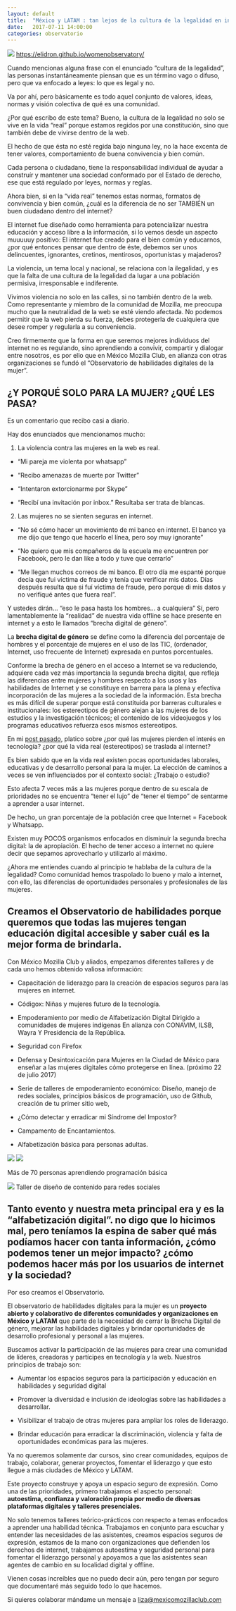 ```yaml
---
layout: default
title:  "México y LATAM : tan lejos de la cultura de la legalidad en internet. Solución: Creación del Observatorio de habilidades digitales de la mujer."
date:   2017-07-11 14:00:00
categories: observatorio
---
```


![](https://cdn-images-1.medium.com/max/1600/1*5og8D-uA5hu3qrF8q8CpWw.png)
<span class="caption text-muted">https://elidron.github.io/womenobservatory/</span>

Cuando mencionas alguna frase con el enunciado “cultura de la legalidad”, las personas instantáneamente piensan que es un término vago o difuso, pero que va enfocado a leyes: lo que es legal y no.

Va por ahí, pero básicamente es todo aquel conjunto de valores, ideas, normas y visión colectiva de qué es una comunidad.

¿Por qué escribo de este tema? Bueno, la cultura de la legalidad no solo se vive en la vida “real” porque estamos regidos por una constitución, sino que también debe de vivirse dentro de la web.

El hecho de que ésta no esté regida bajo ninguna ley, no la hace excenta de tener valores, comportamiento de buena convivencia y bien común.

Cada persona o ciudadano, tiene la responsabilidad individual de ayudar a construír y mantener una sociedad conformado por el Estado de derecho, ese que está regulado por leyes, normas y reglas.

Ahora bien, si en la “vida real” tenemos estas normas, formatos de convivencia y bien común, ¿cuál es la diferencia de no ser TAMBIÉN un buen ciudadano dentro del internet?

El internet fue diseñado como herramienta para potencializar nuestra educación y acceso libre a la información, si lo vemos desde un aspecto muuuuuy positivo: El internet fue creado para el bien común y educarnos, ¿por qué entonces pensar que dentro de éste, debemos ser unos delincuentes, ignorantes, cretinos, mentirosos, oportunistas y majaderos?

La violencia, un tema local y nacional, se relaciona con la ilegalidad, y es que la falta de una cultura de la legalidad da lugar a una población permisiva, irresponsable e indiferente.

Vivimos violencia no solo en las calles, si no también dentro de la web. Como representante y miembro de la comunidad de Mozilla, me preocupa mucho que la neutralidad de la web se esté viendo afectada. No podemos permitir que la web pierda su fuerza, debes protegerla de cualquiera que desee romper y regularla a su conveniencia.

Creo firmemente que la forma en que seremos mejores individuos del internet no es regulando, sino aprendiendo a convivir, compartir y dialogar entre nosotros, es por ello que en México Mozilla Club, en alianza con otras organizaciones se fundó el “Observatorio de habilidades digitales de la mujer”.

## ¿Y PORQUÉ SOLO PARA LA MUJER? ¿QUÉ LES PASA?

Es un comentario que recibo casi a diario.

Hay dos enunciados que mencionamos mucho:

1. La violencia contra las mujeres en la web es real.

* “Mi pareja me violenta por whatsapp”

* “Recibo amenazas de muerte por Twitter”

* “Intentaron extorcionarme por Skype”

* “Recibí una invitación por inbox.” Resultaba ser trata de blancas.

2. Las mujeres no se sienten seguras en internet.

* “No sé cómo hacer un movimiento de mi banco en internet. El banco ya me dijo que tengo que hacerlo el línea, pero soy muy ignorante”

* “No quiero que mis compañeros de la escuela me encuentren por Facebook, pero le dan like a todo y tuve que cerrarlo”

* “Me llegan muchos correos de mi banco. El otro día me espanté porque decía que fui víctima de fraude y tenía que verificar mis datos. Días después resulta que si fuí víctima de fraude, pero porque di mis datos y no verifiqué antes que fuera real”.

Y ustedes dirán… “eso le pasa hasta los hombres… a cualquiera” Sí, pero lamentablemente la “realidad” de nuestra vida offline se hace presente en internet y a esto le llamados “brecha digital de género”.

La **brecha digital de género** se define como la diferencia del porcentaje de hombres y el porcentaje de mujeres en el uso de las TIC, (ordenador, Internet, uso frecuente de Internet) expresada en puntos porcentuales.

Conforme la brecha de género en el acceso a Internet se va reduciendo, adquiere cada vez más importancia la segunda brecha digital, que refleja las diferencias entre mujeres y hombres respecto a los usos y las habilidades de Internet y se constituye en barrera para la plena y efectiva incorporación de las mujeres a la sociedad de la información. Esta brecha es más difícil de superar porque está constituida por barreras culturales e institucionales: los estereotipos de género alejan a las mujeres de los estudios y la investigación técnicos; el contenido de los videojuegos y los programas educativos refuerza esos mismos estereotipos.

En mi [post pasado](https://mexicomozillaclub.github.io/blog/observatorio/2017/07/11/Codigox-Ni%C3%B1as-y-Mujeres-Futuro-de-la-tecnologia.html), platico sobre ¿por qué las mujeres pierden el interés en tecnología? ¿por qué la vida real (estereotipos) se traslada al internet?

Es bien sabido que en la vida real existen pocas oportunidades laborales, educativas y de desarrollo personal para la mujer. La elección de caminos a veces se ven influenciados por el contexto social: ¿Trabajo o estudio?

Esto afecta 7 veces más a las mujeres porque dentro de su escala de prioridades no se encuentra “tener el lujo” de “tener el tiempo” de sentarme a aprender a usar internet.

De hecho, un gran porcentaje de la población cree que Internet = Facebook y Whatsapp.

Existen muy POCOS organismos enfocados en disminuir la segunda brecha digital: la de apropiación. El hecho de tener acceso a internet no quiere decir que sepamos aprovecharlo y utilizarlo al máximo.

¿Ahora me entiendes cuando al principio te hablaba de la cultura de la legalidad? Como comunidad hemos traspolado lo bueno y malo a internet, con ello, las diferencias de oportunidades personales y profesionales de las mujeres.

## Creamos el Observatorio de habilidades porque queremos que todas las mujeres tengan educación digital accesible y saber cuál es la mejor forma de brindarla.

Con México Mozilla Club y aliados, empezamos diferentes talleres y de cada uno hemos obtenido valiosa información:

* Capacitación de liderazgo para la creación de espacios seguros para las mujeres en internet.

* Códigox: Niñas y mujeres futuro de la tecnología.

* Empoderamiento por medio de Alfabetización Digital Dirigido a comunidades de mujeres indígenas En alianza con CONAVIM, ILSB, Wayra Y Presidencia de la República.

* Seguridad con Firefox

* Defensa y Desintoxicación para Mujeres en la Ciudad de México para enseñar a las mujeres digitales cómo protegerse en línea. (próximo 22 de julio 2017)

* Serie de talleres de empoderamiento económico: Diseño, manejo de redes sociales, principios básicos de programación, uso de Github, creación de tu primer sitio web,

* ¿Cómo detectar y erradicar mi Síndrome del Impostor?

* Campamento de Encantamientos.

* Alfabetización básica para personas adultas.

![](https://cdn-images-1.medium.com/max/1600/1*R4jY0bEPTogwzYffWIerLw.png) 
![](https://cdn-images-1.medium.com/max/1600/1*86qDi5wuKkkMjF7DnG5bDA.jpeg)

Más de 70 personas aprendiendo programación básica

![](https://cdn-images-1.medium.com/max/1600/1*C3U3ahsJHorEmHXIUMCUPQ.jpeg)
Taller de diseño de contenido para redes sociales

## Tanto evento y nuestra meta principal era y es la “alfabetización digital”. no digo que lo hicimos mal, pero teníamos la espina de saber qué más podíamos hacer con tanta información, ¿cómo podemos tener un mejor impacto? ¿cómo podemos hacer más por los usuarios de internet y la sociedad?

Por eso creamos el Observatorio.

El observatorio de habilidades digitales para la mujer es un **proyecto abierto y colaborativo de diferentes comunidades y organizaciones en México y LATAM** que parte de la necesidad de cerrar la Brecha Digital de género, mejorar las habilidades digitales y brindar oportunidades de desarrollo profesional y personal a las mujeres.

Buscamos activar la participación de las mujeres para crear una comunidad de líderes, creadoras y partícipes en tecnología y la web. Nuestros principios de trabajo son:

* Aumentar los espacios seguros para la participación y educación en habilidades y seguridad digital

* Promover la diversidad e inclusión de ideologías sobre las habilidades a desarrollar.

* Visibilizar el trabajo de otras mujeres para ampliar los roles de liderazgo.

* Brindar educación para erradicar la discriminación, violencia y falta de oportunidades económicas para las mujeres.


Ya no queremos solamente dar cursos, sino crear comunidades, equipos de trabajo, colaborar, generar proyectos, fomentar el liderazgo y que esto llegue a más ciudades de México y LATAM.

Este proyecto construye y apoya un espacio seguro de expresión. Como una de las prioridades, primero trabajamos el aspecto personal: **autoestima, confianza y valoración propia por medio de diversas plataformas digitales y talleres presenciales.**

No solo tenemos talleres teórico-prácticos con respecto a temas enfocados a aprender una habilidad técnica. Trabajamos en conjunto para escuchar y entender las necesidades de las asistentes, creamos espacios seguros de expresión, estamos de la mano con organizaciones que defienden los derechos de internet, trabajamos autoestima y seguridad personal para fomentar el liderazgo personal y apoyamos a que las asistentes sean agentes de cambio en su localidad digital y offline.

Vienen cosas increíbles que no puedo decir aún, pero tengan por seguro que documentaré más seguido todo lo que hacemos.

Si quieres colaborar mándame un mensaje a liza@mexicomozillaclub.com


